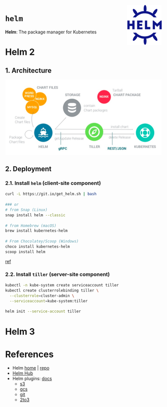 <img src="https://github.com/cncf/artwork/raw/master/projects/helm/icon/color/helm-icon-color.svg?sanitize=true"
    alt="helm logo"
    align="right" height="128"/>

`helm`
======
**Helm**: The package manager for Kubernetes

# Helm 2
## 1. Architecture
![Helm Architecture](/helm/res/helm-2-architecture.png)

## 2. Deployment
### 2.1. Install `helm` (client-site component)
```bash
curl -L https://git.io/get_helm.sh | bash

### or
# from Snap (Linux)
snap install helm --classic

# from Homebrew (macOS)
brew install kubernetes-helm

# From Chocolatey/Scoop (Windows)
choco install kubernetes-helm
scoop install helm
```

[ref](https://helm.sh/docs/using_helm/#installing-helm)

### 2.2. Install `tiller` (server-site component)
```bash
kubectl -n kube-system create serviceaccount tiller
kubectl create clusterrolebinding tiller \
  --clusterrole=cluster-admin \
  --serviceaccount=kube-system:tiller

helm init --service-account tiller
```

# Helm 3

# References
* Helm [home](https://helm.sh/) | [repo](https://github.com/helm)
* [Helm Hub](https://hub.helm.sh/)
* Helm plugins: [docs](https://helm.sh/docs/plugins/)
  * [s3](https://github.com/hypnoglow/helm-s3)
  * [gcs](https://github.com/hayorov/helm-gcs)
  * [git](https://github.com/aslafy-z/helm-git)
  * [2to3](https://github.com/helm/helm-2to3)
